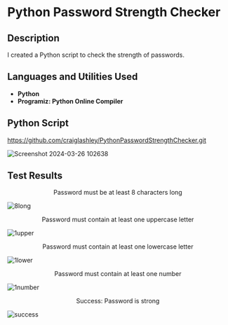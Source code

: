 <h1>Python Password Strength Checker</h1>

<h2>Description</h2>
I created a Python script to check the strength of passwords.
<br />


<h2>Languages and Utilities Used</h2>

- <b>Python</b> 
- <b>Programiz: Python Online Compiler</b>

<h2>Python Script</h2>

https://github.com/craiglashley/PythonPasswordStrengthChecker.git

![Screenshot 2024-03-26 102638](https://github.com/craiglashley/PythonPasswordStrengthChecker/assets/164884179/050ed67d-aef0-4050-aab6-790fff32c9d4)

<h2>Test Results</h2>
<p align="center">
Password must be at least 8 characters long
  
![8long](https://github.com/craiglashley/PythonPasswordStrengthChecker/assets/164884179/e52825d5-1b92-45f9-a231-b4e679104176)
<p align="center">
Password must contain at least one uppercase letter

![1upper](https://github.com/craiglashley/PythonPasswordStrengthChecker/assets/164884179/c8a953eb-f8f0-4330-a5da-527e7c17240c)
<p align="center">
Password must contain at least one lowercase letter

![1lower](https://github.com/craiglashley/PythonPasswordStrengthChecker/assets/164884179/16313231-a351-473d-8c36-aaa7899f83b8)
<p align="center">
Password must contain at least one number

![1number](https://github.com/craiglashley/PythonPasswordStrengthChecker/assets/164884179/b319df1a-2ab2-4c75-9e29-fa55651fb5f8)
<p align="center">
Success: Password is strong

![success](https://github.com/craiglashley/PythonPasswordStrengthChecker/assets/164884179/d8faf685-d591-478c-90de-eb4a68bf270e)
